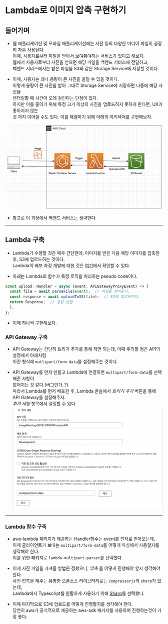 # Lambda로 이미지 압축 구현하기

<h2>들어가며</h2>

- 웹 애플리케이션 및 모바일 애플리케이션에는 사진 등의 다양한 미디어 파일이 굉장히 자주 사용된다.  
  이때, 사용자로부터 파일을 받아서 보여줘야하는 서비스가 있다고 해보자.  
  웹에서 사용자로부터 사진을 받으면 해당 파일을 백엔드 서비스에 전달하고,  
  백엔드 서비스에서는 받은 파일을 S3와 같은 Storage Service에 저장할 것이다.

- 이때, 사용자는 꽤나 용량이 큰 사진을 올릴 수 있을 것이다.  
  이렇게 용량이 큰 사진을 받아 그대로 Storage Service에 저장하면 나중에 해당 사진을  
  렌더링할 때 시간이 오래 걸린다는 단점이 있다.  
  하지만 이를 줄이기 위해 특정 크기 이상의 사진을 업로드하지 못하게 한다면, UX가 좋아지지 않는  
  것 까지 이어질 수도 있다. 이를 해결하기 위해 아래의 아키텍쳐를 구현해보자.

![picture 1](../../images/4a6695fc00e67f4ba002367cc517825fec0ba0259fc7c590cb2bdb77edfdd6a0.png)

- 참고로 이 과정에서 백엔드 서비스는 생략한다.

<hr/>

<h2>Lambda 구축</h2>

- Lambda가 수행할 것은 매우 간단한데, 이미지를 받은 다음 해당 이미지를 압축한 후, S3에 업로드하는 것이다.  
  Lambda의 배포 과정 개발에 대한 것은 <a href="https://github.com/sang-w0o/Study/blob/master/AWS/Backend/Lambda%20%EA%B5%AC%EC%B6%95%ED%95%98%EA%B8%B0.md">여기</a>에서 확인할 수 있다.

- 아래는 Lambda의 함수가 특정 로직을 처리하는 pseudo code이다.

```ts
const upload: Handler = async (event: APIGatewayProxyEvent) => {
  const file = await parseFile(event);  // 파일을 받아온다.
  const response = await uploadToS3(file);  // S3에 업로드한다.
  return Response;  // 응답 반환
  };
};
```

- 이제 하나씩 구현해보자.

<h3>API Gateway 구축</h3>

- API Gateway는 간단히 트리거 추가를 통해 하면 되는데, 이때 주의할 점은 API의 설정에서 아래처럼  
  이진 형식에 `mutlipart/form-data`를 설정해주는 것이다.

- API Gateway를 먼저 만들고 Lambda에 연결하면 `multipart/form-data`를 선택해준 사항이  
  없어지는 것 같다.(버그인가..?)  
  따라서 Lambda를 먼저 배포한 후, Lambda 콘솔에서 _트리거 추가_ 버튼을 통해 API Gateway를 설정해주자.  
  _추가 세팅_ 항목에서 설정할 수 있다.
  ![picture 2](../../images/e98128c78e95432e037b2e6fd91eab330129cb59fb7da94e4f6f3ac3fab83dea.png)

<hr/>

<h3>Lambda 함수 구축</h3>

- aws-lambda 패키지가 제공하는 Handler함수는 event를 인자로 받아오는데,  
  이때 클라이언트가 보내는 `multipart/form-data`를 어떻게 파싱해서 사용할지를 생각해야 한다.  
  이를 위한 패키지로 `lambda-multipart-parser`를 선택했다.

- 이제 사진 파일을 가져올 방법은 정했으니, _압축_ 을 어떻게 진행해야 할지 생각해야 한다.  
  사진 압축을 해주는 유명한 오픈소스 라이브러리로는 `compressorjs`와 `sharp`가 있는데,  
  Lambda에서 Typescript를 원활하게 사용하기 위해 <a href="https://github.com/lovell/sharp">Sharp</a>를 선택했다.

- 이제 마지막으로 S3에 업로드를 어떻게 진행할지를 생각해야 한다.  
  당연히 aws가 공식적으로 제공하는 aws-sdk 패키지를 사용하여 진행하는것이 가장 좋다.
